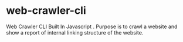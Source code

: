 # web-crawler-cli
Web Crawler CLI Built In Javascript . Purpose is to crawl a website and show a report of internal linking structure of the website.
